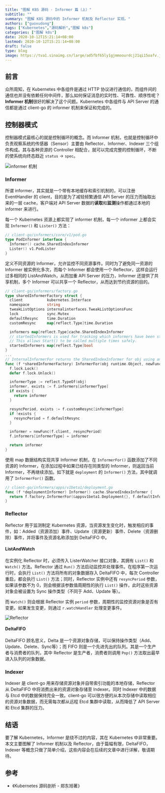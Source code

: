 ```yaml
---
title: "图解 K8S 源码 - Informer 篇（上）"
subtitle: ""
summary: "图解 K8S 源码中的 Informer 机制及 Reflector 实现。"
authors: ["guoxudong"]
tags: ["Kubernetes","源码解析","图解 k8s"]
categories: ["图解 k8s"]
date: 2020-10-12T15:21:14+08:00
lastmod: 2020-10-12T15:21:14+08:00
draft: false
type: blog
image: https://tva1.sinaimg.cn/large/ad5fbf65ly1gjmmoourdcj21qi15oafv.jpg
---
```


## 前言

众所周知，在 Kubernetes 中各组件是通过 HTTP 协议进行通信的，而组件间的通信也并没有依赖任何中间件，那么如何保证消息的实时性、可靠性、顺序性呢？**Informer 机制**很好的解决了这个问题。Kubernetes 中各组件与 API Server 的通信都是通过 client-go 的 informer 机制来保证和完成的。

## 控制器模式

控制器模式最核心的就是控制循环的概念。而 Informer 机制，也就是控制循环中负责观察系统的传感器（Sensor）主要由 Reflector、Informer、Indexer 三个组件构成。其与各种资源的 Controller 相配合，就可以完成完整的控制循环，不断的使系统向终态趋近 `status` -> `spec`。

![informer 机制](https://tva4.sinaimg.cn/large/ad5fbf65ly1gjme5nhuykj20mr0fmn6j.jpg)

### Informer

所谓 informer，其实就是一个带有本地缓存和索引机制的，可以注册 EventHandler 的 client，目的是为了减轻频繁通信 API Server 的压力而抽取出来的一层 cache，客户端对 API Server 数据的**读取**和**监测**操作都通过本地的 informer 来进行。

每一个 Kubernetes 资源上都实现了 informer 机制，每一个 informer 上都会实现 `Informer()` 和 `Lister()` 方法：

```go
// client-go/informers/core/v1/pod.go
type PodInformer interface {
  Informer() cache.SharedIndexInformer
  Lister() v1.PodLister
}
```

定义不同资源的 Informer，允许监控不同资源事件。同时为了避免同一资源的 Informer 被实例化多次，而每个 Informer 都会使用一个 Reflector，这样会运行过多相同的 ListAndWatch，从而加重 API Server 的压力，Informer 还提供了共享机制，多个 Informer 可以共享一个 Reflector，从而达到节约资源的目的。

```go
// client-go/informers/factory.go
type sharedInformerFactory struct {
  client           kubernetes.Interface
  namespace        string
  tweakListOptions internalinterfaces.TweakListOptionsFunc
  lock             sync.Mutex
  defaultResync    time.Duration
  customResync     map[reflect.Type]time.Duration

  informers map[reflect.Type]cache.SharedIndexInformer
  // startedInformers is used for tracking which informers have been started.
  // This allows Start() to be called multiple times safely.
  startedInformers map[reflect.Type]bool
}
...
// InternalInformerFor returns the SharedIndexInformer for obj using an internal client.
func (f *sharedInformerFactory) InformerFor(obj runtime.Object, newFunc internalinterfaces.NewInformerFunc) cache.SharedIndexInformer {
  f.lock.Lock()
  defer f.lock.Unlock()

  informerType := reflect.TypeOf(obj)
  informer, exists := f.informers[informerType]
  if exists {
    return informer
  }

  resyncPeriod, exists := f.customResync[informerType]
  if !exists {
    resyncPeriod = f.defaultResync
  }

  informer = newFunc(f.client, resyncPeriod)
  f.informers[informerType] = informer

  return informer
}
```

使用 map 数据结构实现共享 Informer 机制，在 `InformerFor()` 函数添加了不同资源的 Informer，在添加过程中如果已经存在同类型的 Informer，则返回当前 Informer，不再继续添加。如下就是 `deployment` 的 `Informer()` 方法，其中就调用了 `InformerFor()` 函数。

```go
// client-go/informers/apps/v1beta1/deployment.go
func (f *deploymentInformer) Informer() cache.SharedIndexInformer {
  return f.factory.InformerFor(&appsv1beta1.Deployment{}, f.defaultInformer)
}
```

### Reflector

Reflector 用于监测制定 Kubernetes 资源，当资源发生变化时，触发相应的事件，如：Added（资源添加）事件、Update（资源更新）事件、Delete（资源删除）事件，并将事件及资源名称添加到 DeltaFIFO 中。

#### ListAndWatch

在实例化 Reflector 时，必须传入 ListerWatcher 接口对象，其拥有 `List()` 和 `Watch()` 方法。Reflector 通过 `Run()` 方法启动监控并处理事件。在程序第一次运行时，会执行 `List()` 方法将所有的对象数据存入 DeltaFIFO 中，每次 Controller 重启，都会执行 `List()` 方法；同时，Reflector 实例中还有 `resyncPeriod` 参数，如果该参数不为 0，则会根据该参数值周期性的执行 `List()` 操作，此时这些资源对象会被设置为 Sync 操作类型（不同于 Add、Update 等）。

而 `Watch()` 则会根据 Reflector 实例 `period` 参数，周期性的监控资源对象是否有变更。如果发生变更，则通过 `r.watchHandler` 处理变更事件。

![Reflector](https://tva1.sinaimg.cn/large/ad5fbf65ly1gjmkxmiboej20mr0uwh9f.jpg)

#### DeltaFIFO

DeltaFIFO 顾名思义，Delta 是一个资源对象存储，可以保持操作类型（Add、Update、Delete、Sync等）；而 FIFO 则是一个先进先出的队列。其是一个生产者与消费者的队列，其中 Reflector 是生产者，消费者则调用 `Pop()` 方法取出最早进入队列的对象数据。

### Indexer

Indexer 是 client-go 用来存储资源对象并自带索引功能的本地存储，Reflector 从 DeltaFIFO 中将消费出来的资源对象存储至 Indexer。同时 Indexer 中的数据与 Etcd 中的数据保持完全一致。client-go 可以很方便的从本次存储中读取相应的资源对象数据，而无需每次都从远程 Etcd 集群中读取，从而降低了 API Server 和 Etcd 集群的压力。

## 结语

要了解 Kubernetes，Informer 是绕不过的内容，其在 Kubernetes 中非常重要。本文主要图解了 Informer 机制以及 Reflector，由于篇幅有限，DeltaFIFO，Indexer 等概念只做了简单介绍，这些内容会在后续的文章中进行详解，敬请期待。

## 参考

- 《Kubernetes 源码剖析 - 郑东旭著》
